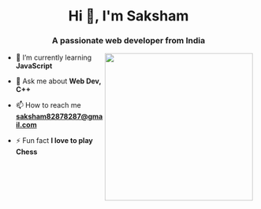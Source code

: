 <h1 align="center">Hi 👋, I'm Saksham</h1>
<h3 align="center">A passionate web developer from India</h3>

<img align="right" width="300" src="https://giffiles.alphacoders.com/171/171294.gif">

- 🌱 I’m currently learning **JavaScript**

- 💬 Ask me about **Web Dev, C++**

- 📫 How to reach me **saksham82878287@gmail.com**

- ⚡ Fun fact **I love to play Chess**
